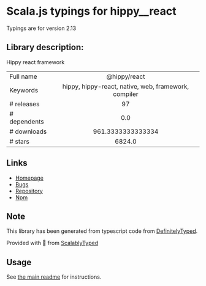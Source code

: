 
# Scala.js typings for hippy__react

Typings are for version 2.13

## Library description:
Hippy react framework

|                    |                 |
| ------------------ | :-------------: |
| Full name          | @hippy/react |
| Keywords           | hippy, hippy-react, native, web, framework, compiler |
| # releases         | 97 |
| # dependents       | 0.0 |
| # downloads        | 961.3333333333334 |
| # stars            | 6824.0 |

## Links
- [Homepage](https://hippyjs.org)
- [Bugs](https://github.com/Tencent/Hippy/issues)
- [Repository](https://github.com/Tencent/Hippy)
- [Npm](https://www.npmjs.com/package/%40hippy%2Freact)
    


## Note
This library has been generated from typescript code from [DefinitelyTyped](https://definitelytyped.org).

Provided with :purple_heart: from [ScalablyTyped](https://github.com/oyvindberg/ScalablyTyped)

## Usage
See [the main readme](../../readme.md) for instructions.


